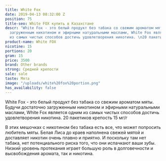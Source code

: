 ```yaml
---
title: White Fox
date: 2019-04-13 08:32:00 Z
position: 75
title-seo: White FOX купить в Казахстане
descr: "White Fox - это белый продукт без табака со свежим ароматом мяты. Будучи достаточно
  загруженным никотином и эфирными натуральными маслами, White Fox является одним
  из самых чистых способов достичь удовлетворения никотина. \n20 пакетиков 15 мг/г"
product-name: White FOX
nicotine: 15
portions: 20
gram: 15
price: 3500
brand: Other brands
strong: Средней крепости
sale: sale
taste: Мята
image: "/uploads/white%20fox%20portion.png"
has_availability: false
---
```


White Fox - это белый продукт без табака со свежим ароматом мяты. Будучи достаточно загруженным никотином и эфирными натуральными маслами, White Fox является одним из самых чистых способов достичь удовлетворения никотина. 
20 пакетиков крепость 15 мг/г

В этих мешочках с никотином без табака есть все, что может попросить любитель мяты. Белая Лиса до краев наполнена свежей мятой и доставляет никотин очень плавно и приятно. И поскольку там нет табака, нет потенциального риска того, что они испачкают ваши зубы. Низкий уровень протекания играет большую роль в долговечности и высвобождения аромата, так и никотина.

